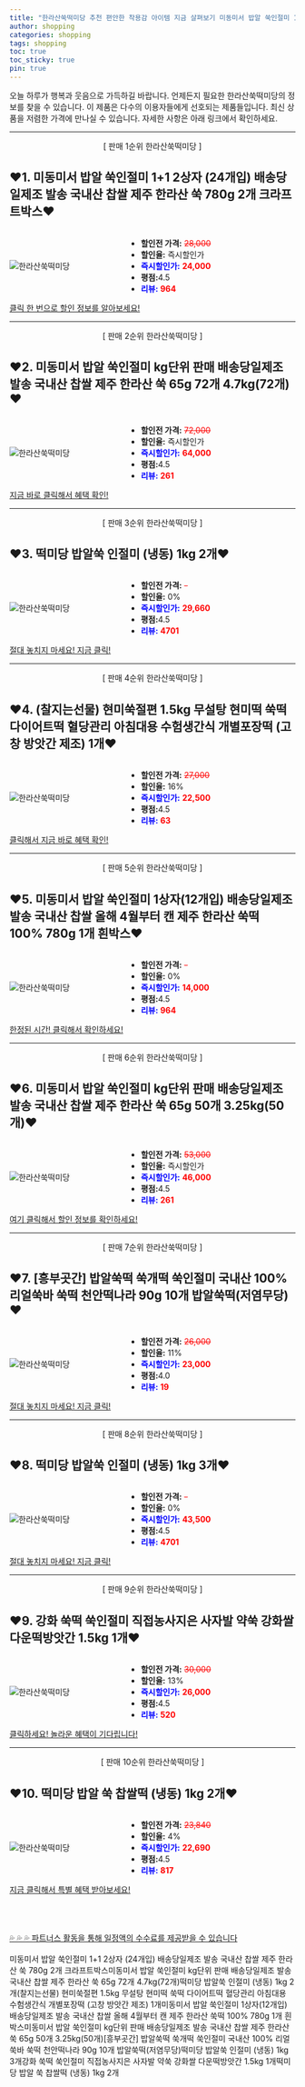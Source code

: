 ```yaml
---
title: "한라산쑥떡미당 추천 편안한 착용감 아이템 지금 살펴보기 미동미서 밥알 쑥인절미 1+1 2상자"
author: shopping
categories: shopping
tags: shopping
toc: true
toc_sticky: true
pin: true
---
```

오늘 하루가 행복과 웃음으로 가득하길 바랍니다. 언제든지 필요한 한라산쑥떡미당의 정보를 찾을 수 있습니다. 이 제품은 다수의 이용자들에게 선호되는 제품들입니다. 최신 상품을 저렴한 가격에 만나실 수 있습니다. 자세한 사항은 아래 링크에서 확인하세요.

---
<p class="toplist" style="margin: 0 auto; display: block; width: fit-content;">[ 판매 1순위 한라산쑥떡미당 ]</p>

<h2><strong>❤️1. 미동미서 밥알 쑥인절미 1+1 2상자 (24개입) 배송당일제조 발송 국내산 찹쌀 제주 한라산 쑥 780g 2개 크라프트박스❤️</strong></h2>

<div style="display: flex; align-items: center;">
    <div style="flex: 0.4;">
        <img src="https://thumbnail9.coupangcdn.com/thumbnails/remote/230x230ex/image/vendor_inventory/16f6/76e975b64939cd885de5b162c802f8f5dede54dab0e382942af042b70081.jpg" alt="한라산쑥떡미당" style="max-width: 100%;">
    </div>
    <div style="flex: 0.6; margin-left: 10px;">
        <ul>
            <li><strong>할인전 가격:</strong> <del style="color: red;">28,000</del></li>
            <li><strong>할인율:</strong> 즉시할인가</li>
            <li><span style='color:blue'><strong>즉시할인가:</strong></span> <span style='color:red'><strong>24,000</strong></span></li>
            <li><strong>평점:</strong>4.5</li>
            <li><span style='color:blue'><strong>리뷰:</strong></span> <span style='color:red'><strong>964</strong></span></li>
        </ul>
    </div>
</div>
<div class="center">
    <a href="https://selin100587.github.io?lptag=AF9450613&subid=githubio&pageKey=5847815831&traceid=V0-153&itemId=10167800766&vendorItemId=77450412455" class="myButton">
        클릭 한 번으로 할인 정보를 알아보세요!
    </a>
</div>


---
<p class="toplist" style="margin: 0 auto; display: block; width: fit-content;">[ 판매 2순위 한라산쑥떡미당 ]</p>

<h2><strong>❤️2. 미동미서 밥알 쑥인절미 kg단위 판매 배송당일제조 발송 국내산 찹쌀 제주 한라산 쑥 65g 72개 4.7kg(72개)❤️</strong></h2>

<div style="display: flex; align-items: center;">
    <div style="flex: 0.4;">
        <img src="https://thumbnail6.coupangcdn.com/thumbnails/remote/230x230ex/image/vendor_inventory/84d3/effe74269468fc9b0c9ccc9776be9357c49b22b1002d6930ec62006e8f6d.jpg" alt="한라산쑥떡미당" style="max-width: 100%;">
    </div>
    <div style="flex: 0.6; margin-left: 10px;">
        <ul>
            <li><strong>할인전 가격:</strong> <del style="color: red;">72,000</del></li>
            <li><strong>할인율:</strong> 즉시할인가</li>
            <li><span style='color:blue'><strong>즉시할인가:</strong></span> <span style='color:red'><strong>64,000</strong></span></li>
            <li><strong>평점:</strong>4.5</li>
            <li><span style='color:blue'><strong>리뷰:</strong></span> <span style='color:red'><strong>261</strong></span></li>
        </ul>
    </div>
</div>
<div class="center">
    <a href="https://selin100587.github.io?lptag=AF9450613&subid=githubio&pageKey=8244672092&traceid=V0-153&itemId=8091740406&vendorItemId=75259291127" class="myButton">
        지금 바로 클릭해서 혜택 확인!
    </a>
</div>


---
<p class="toplist" style="margin: 0 auto; display: block; width: fit-content;">[ 판매 3순위 한라산쑥떡미당 ]</p>

<h2><strong>❤️3. 떡미당 밥알쑥 인절미 (냉동) 1kg 2개❤️</strong></h2>

<div style="display: flex; align-items: center;">
    <div style="flex: 0.4;">
        <img src="https://thumbnail10.coupangcdn.com/thumbnails/remote/230x230ex/image/retail/images/9ce0fa21-fa91-4724-9d0b-0566c74dc9a06962143550713971845.png" alt="한라산쑥떡미당" style="max-width: 100%;">
    </div>
    <div style="flex: 0.6; margin-left: 10px;">
        <ul>
            <li><strong>할인전 가격:</strong> <del style="color: red;">-</del></li>
            <li><strong>할인율:</strong> 0%</li>
            <li><span style='color:blue'><strong>즉시할인가:</strong></span> <span style='color:red'><strong>29,660</strong></span></li>
            <li><strong>평점:</strong>4.5</li>
            <li><span style='color:blue'><strong>리뷰:</strong></span> <span style='color:red'><strong>4701</strong></span></li>
        </ul>
    </div>
</div>
<div class="center">
    <a href="https://selin100587.github.io?lptag=AF9450613&subid=githubio&pageKey=6320514259&traceid=V0-153&itemId=19225477130&vendorItemId=86342124272" class="myButton">
        절대 놓치지 마세요! 지금 클릭!
    </a>
</div>


---
<p class="toplist" style="margin: 0 auto; display: block; width: fit-content;">[ 판매 4순위 한라산쑥떡미당 ]</p>

<h2><strong>❤️4. (찰지는선물) 현미쑥절편 1.5kg 무설탕 현미떡 쑥떡 다이어트떡 혈당관리 아침대용 수험생간식 개별포장떡 (고창 방앗간 제조) 1개❤️</strong></h2>

<div style="display: flex; align-items: center;">
    <div style="flex: 0.4;">
        <img src="https://thumbnail10.coupangcdn.com/thumbnails/remote/230x230ex/image/vendor_inventory/6197/078a379818fe4ce38d4a3c93a2c93e0234f726d7d10bfd1fe954ddfe0c02.jpg" alt="한라산쑥떡미당" style="max-width: 100%;">
    </div>
    <div style="flex: 0.6; margin-left: 10px;">
        <ul>
            <li><strong>할인전 가격:</strong> <del style="color: red;">27,000</del></li>
            <li><strong>할인율:</strong> 16%</li>
            <li><span style='color:blue'><strong>즉시할인가:</strong></span> <span style='color:red'><strong>22,500</strong></span></li>
            <li><strong>평점:</strong>4.5</li>
            <li><span style='color:blue'><strong>리뷰:</strong></span> <span style='color:red'><strong>63</strong></span></li>
        </ul>
    </div>
</div>
<div class="center">
    <a href="https://selin100587.github.io?lptag=AF9450613&subid=githubio&pageKey=7985310765&traceid=V0-153&itemId=22173539512&vendorItemId=90177081862" class="myButton">
        클릭해서 지금 바로 혜택 확인!
    </a>
</div>


---
<p class="toplist" style="margin: 0 auto; display: block; width: fit-content;">[ 판매 5순위 한라산쑥떡미당 ]</p>

<h2><strong>❤️5. 미동미서 밥알 쑥인절미 1상자(12개입) 배송당일제조 발송 국내산 찹쌀 올해 4월부터 캔 제주 한라산 쑥떡 100% 780g 1개 흰박스❤️</strong></h2>

<div style="display: flex; align-items: center;">
    <div style="flex: 0.4;">
        <img src="https://thumbnail10.coupangcdn.com/thumbnails/remote/230x230ex/image/vendor_inventory/aebe/270e89ea0743d9951fa8971ee859e6676f0227e87dda2c31c0c4c493782e.jpg" alt="한라산쑥떡미당" style="max-width: 100%;">
    </div>
    <div style="flex: 0.6; margin-left: 10px;">
        <ul>
            <li><strong>할인전 가격:</strong> <del style="color: red;">-</del></li>
            <li><strong>할인율:</strong> 0%</li>
            <li><span style='color:blue'><strong>즉시할인가:</strong></span> <span style='color:red'><strong>14,000</strong></span></li>
            <li><strong>평점:</strong>4.5</li>
            <li><span style='color:blue'><strong>리뷰:</strong></span> <span style='color:red'><strong>964</strong></span></li>
        </ul>
    </div>
</div>
<div class="center">
    <a href="https://selin100587.github.io?lptag=AF9450613&subid=githubio&pageKey=5847815831&traceid=V0-153&itemId=23389203704&vendorItemId=90418610168" class="myButton">
        한정된 시간! 클릭해서 확인하세요!
    </a>
</div>


---
<p class="toplist" style="margin: 0 auto; display: block; width: fit-content;">[ 판매 6순위 한라산쑥떡미당 ]</p>

<h2><strong>❤️6. 미동미서 밥알 쑥인절미 kg단위 판매 배송당일제조 발송 국내산 찹쌀 제주 한라산 쑥 65g 50개 3.25kg(50개)❤️</strong></h2>

<div style="display: flex; align-items: center;">
    <div style="flex: 0.4;">
        <img src="https://thumbnail6.coupangcdn.com/thumbnails/remote/230x230ex/image/vendor_inventory/1a38/ba9404bd9c71bd58e2ad9e029550a104a6e249bfefa37c622d5f6f12c75d.jpg" alt="한라산쑥떡미당" style="max-width: 100%;">
    </div>
    <div style="flex: 0.6; margin-left: 10px;">
        <ul>
            <li><strong>할인전 가격:</strong> <del style="color: red;">53,000</del></li>
            <li><strong>할인율:</strong> 즉시할인가</li>
            <li><span style='color:blue'><strong>즉시할인가:</strong></span> <span style='color:red'><strong>46,000</strong></span></li>
            <li><strong>평점:</strong>4.5</li>
            <li><span style='color:blue'><strong>리뷰:</strong></span> <span style='color:red'><strong>261</strong></span></li>
        </ul>
    </div>
</div>
<div class="center">
    <a href="https://selin100587.github.io?lptag=AF9450613&subid=githubio&pageKey=8244672092&traceid=V0-153&itemId=8091740407&vendorItemId=75259291153" class="myButton">
        여기 클릭해서 할인 정보를 확인하세요!
    </a>
</div>


---
<p class="toplist" style="margin: 0 auto; display: block; width: fit-content;">[ 판매 7순위 한라산쑥떡미당 ]</p>

<h2><strong>❤️7. [흥부곳간] 밥알쑥떡 쑥개떡 쑥인절미 국내산 100% 리얼쑥바 쑥떡 천안떡나라 90g 10개 밥알쑥떡(저염무당)❤️</strong></h2>

<div style="display: flex; align-items: center;">
    <div style="flex: 0.4;">
        <img src="https://thumbnail7.coupangcdn.com/thumbnails/remote/230x230ex/image/vendor_inventory/2a98/96dea59b5194c448941f9a6e84ea29061f28be0ca4d0afd7ffa1964ba59a.jpg" alt="한라산쑥떡미당" style="max-width: 100%;">
    </div>
    <div style="flex: 0.6; margin-left: 10px;">
        <ul>
            <li><strong>할인전 가격:</strong> <del style="color: red;">26,000</del></li>
            <li><strong>할인율:</strong> 11%</li>
            <li><span style='color:blue'><strong>즉시할인가:</strong></span> <span style='color:red'><strong>23,000</strong></span></li>
            <li><strong>평점:</strong>4.0</li>
            <li><span style='color:blue'><strong>리뷰:</strong></span> <span style='color:red'><strong>19</strong></span></li>
        </ul>
    </div>
</div>
<div class="center">
    <a href="https://selin100587.github.io?lptag=AF9450613&subid=githubio&pageKey=7716052624&traceid=V0-153&itemId=20695646397&vendorItemId=87767111040" class="myButton">
        절대 놓치지 마세요! 지금 클릭!
    </a>
</div>


---
<p class="toplist" style="margin: 0 auto; display: block; width: fit-content;">[ 판매 8순위 한라산쑥떡미당 ]</p>

<h2><strong>❤️8. 떡미당 밥알쑥 인절미 (냉동) 1kg 3개❤️</strong></h2>

<div style="display: flex; align-items: center;">
    <div style="flex: 0.4;">
        <img src="https://thumbnail8.coupangcdn.com/thumbnails/remote/230x230ex/image/retail/images/cb92f4bd-4447-424f-9456-ab1892875f4b4349859031505545859.png" alt="한라산쑥떡미당" style="max-width: 100%;">
    </div>
    <div style="flex: 0.6; margin-left: 10px;">
        <ul>
            <li><strong>할인전 가격:</strong> <del style="color: red;">-</del></li>
            <li><strong>할인율:</strong> 0%</li>
            <li><span style='color:blue'><strong>즉시할인가:</strong></span> <span style='color:red'><strong>43,500</strong></span></li>
            <li><strong>평점:</strong>4.5</li>
            <li><span style='color:blue'><strong>리뷰:</strong></span> <span style='color:red'><strong>4701</strong></span></li>
        </ul>
    </div>
</div>
<div class="center">
    <a href="https://selin100587.github.io?lptag=AF9450613&subid=githubio&pageKey=6320514259&traceid=V0-153&itemId=19225478084&vendorItemId=86342125085" class="myButton">
        절대 놓치지 마세요! 지금 클릭!
    </a>
</div>


---
<p class="toplist" style="margin: 0 auto; display: block; width: fit-content;">[ 판매 9순위 한라산쑥떡미당 ]</p>

<h2><strong>❤️9. 강화 쑥떡 쑥인절미 직접농사지은 사자발 약쑥 강화쌀 다운떡방앗간 1.5kg 1개❤️</strong></h2>

<div style="display: flex; align-items: center;">
    <div style="flex: 0.4;">
        <img src="https://thumbnail7.coupangcdn.com/thumbnails/remote/230x230ex/image/vendor_inventory/27d2/cbc645624ba7b6400c0e93855785d3e7121fd7512f2b6e20ef12a5c091eb.jpg" alt="한라산쑥떡미당" style="max-width: 100%;">
    </div>
    <div style="flex: 0.6; margin-left: 10px;">
        <ul>
            <li><strong>할인전 가격:</strong> <del style="color: red;">30,000</del></li>
            <li><strong>할인율:</strong> 13%</li>
            <li><span style='color:blue'><strong>즉시할인가:</strong></span> <span style='color:red'><strong>26,000</strong></span></li>
            <li><strong>평점:</strong>4.5</li>
            <li><span style='color:blue'><strong>리뷰:</strong></span> <span style='color:red'><strong>520</strong></span></li>
        </ul>
    </div>
</div>
<div class="center">
    <a href="https://selin100587.github.io?lptag=AF9450613&subid=githubio&pageKey=7445287376&traceid=V0-153&itemId=19369919502&vendorItemId=77085037614" class="myButton">
        클릭하세요! 놀라운 혜택이 기다립니다!
    </a>
</div>


---
<p class="toplist" style="margin: 0 auto; display: block; width: fit-content;">[ 판매 10순위 한라산쑥떡미당 ]</p>

<h2><strong>❤️10. 떡미당 밥알 쑥 찹쌀떡 (냉동) 1kg 2개❤️</strong></h2>

<div style="display: flex; align-items: center;">
    <div style="flex: 0.4;">
        <img src="https://thumbnail7.coupangcdn.com/thumbnails/remote/230x230ex/image/retail/images/97468892-803d-4f4e-9c7d-005cc7110ff72357241209997394774.png" alt="한라산쑥떡미당" style="max-width: 100%;">
    </div>
    <div style="flex: 0.6; margin-left: 10px;">
        <ul>
            <li><strong>할인전 가격:</strong> <del style="color: red;">23,840</del></li>
            <li><strong>할인율:</strong> 4%</li>
            <li><span style='color:blue'><strong>즉시할인가:</strong></span> <span style='color:red'><strong>22,690</strong></span></li>
            <li><strong>평점:</strong>4.5</li>
            <li><span style='color:blue'><strong>리뷰:</strong></span> <span style='color:red'><strong>817</strong></span></li>
        </ul>
    </div>
</div>
<div class="center">
    <a href="https://selin100587.github.io?lptag=AF9450613&subid=githubio&pageKey=4703247741&traceid=V0-153&itemId=19272486671&vendorItemId=86387650899" class="myButton">
        지금 클릭해서 특별 혜택 받아보세요!
    </a>
</div>

<br><br><br>[💦 💦 💦 파트너스 활동을 통해 일정액의 수수료를 제공받을 수 있습니다](https://link.coupang.com/a/bcpT2c)<br><br>미동미서 밥알 쑥인절미 1+1 2상자 (24개입) 배송당일제조 발송 국내산 찹쌀 제주 한라산 쑥 780g 2개 크라프트박스미동미서 밥알 쑥인절미 kg단위 판매 배송당일제조 발송 국내산 찹쌀 제주 한라산 쑥 65g 72개 4.7kg(72개)떡미당 밥알쑥 인절미 (냉동) 1kg 2개(찰지는선물) 현미쑥절편 1.5kg 무설탕 현미떡 쑥떡 다이어트떡 혈당관리 아침대용 수험생간식 개별포장떡 (고창 방앗간 제조) 1개미동미서 밥알 쑥인절미 1상자(12개입) 배송당일제조 발송 국내산 찹쌀 올해 4월부터 캔 제주 한라산 쑥떡 100% 780g 1개 흰박스미동미서 밥알 쑥인절미 kg단위 판매 배송당일제조 발송 국내산 찹쌀 제주 한라산 쑥 65g 50개 3.25kg(50개)[흥부곳간] 밥알쑥떡 쑥개떡 쑥인절미 국내산 100% 리얼쑥바 쑥떡 천안떡나라 90g 10개 밥알쑥떡(저염무당)떡미당 밥알쑥 인절미 (냉동) 1kg 3개강화 쑥떡 쑥인절미 직접농사지은 사자발 약쑥 강화쌀 다운떡방앗간 1.5kg 1개떡미당 밥알 쑥 찹쌀떡 (냉동) 1kg 2개